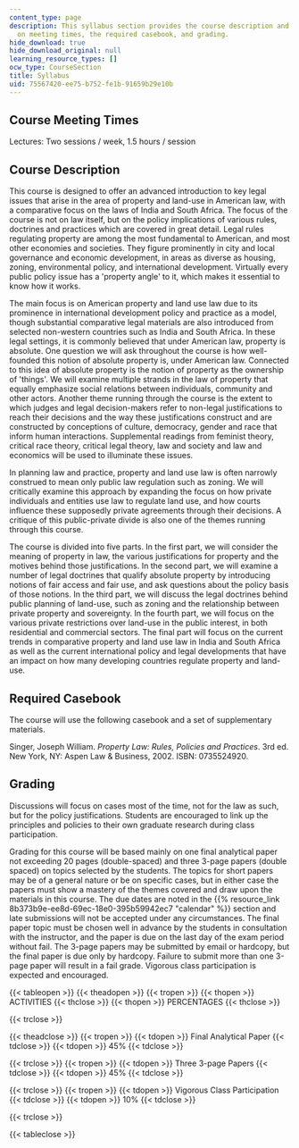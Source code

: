 ```yaml
---
content_type: page
description: This syllabus section provides the course description and information
  on meeting times, the required casebook, and grading.
hide_download: true
hide_download_original: null
learning_resource_types: []
ocw_type: CourseSection
title: Syllabus
uid: 75567420-ee75-b752-fe1b-91659b29e10b
---
```


Course Meeting Times
--------------------

Lectures: Two sessions / week, 1.5 hours / session

Course Description
------------------

This course is designed to offer an advanced introduction to key legal issues that arise in the area of property and land-use in American law, with a comparative focus on the laws of India and South Africa. The focus of the course is not on law itself, but on the policy implications of various rules, doctrines and practices which are covered in great detail. Legal rules regulating property are among the most fundamental to American, and most other economies and societies. They figure prominently in city and local governance and economic development, in areas as diverse as housing, zoning, environmental policy, and international development. Virtually every public policy issue has a 'property angle' to it, which makes it essential to know how it works.

The main focus is on American property and land use law due to its prominence in international development policy and practice as a model, though substantial comparative legal materials are also introduced from selected non-western countries such as India and South Africa. In these legal settings, it is commonly believed that under American law, property is absolute. One question we will ask throughout the course is how well-founded this notion of absolute property is, under American law. Connected to this idea of absolute property is the notion of property as the ownership of 'things'. We will examine multiple strands in the law of property that equally emphasize social relations between individuals, community and other actors. Another theme running through the course is the extent to which judges and legal decision-makers refer to non-legal justifications to reach their decisions and the way these justifications construct and are constructed by conceptions of culture, democracy, gender and race that inform human interactions. Supplemental readings from feminist theory, critical race theory, critical legal theory, law and society and law and economics will be used to illuminate these issues.

In planning law and practice, property and land use law is often narrowly construed to mean only public law regulation such as zoning. We will critically examine this approach by expanding the focus on how private individuals and entities use law to regulate land use, and how courts influence these supposedly private agreements through their decisions. A critique of this public-private divide is also one of the themes running through this course.

The course is divided into five parts. In the first part, we will consider the meaning of property in law, the various justifications for property and the motives behind those justifications. In the second part, we will examine a number of legal doctrines that qualify absolute property by introducing notions of fair access and fair use, and ask questions about the policy basis of those notions. In the third part, we will discuss the legal doctrines behind public planning of land-use, such as zoning and the relationship between private property and sovereignty. In the fourth part, we will focus on the various private restrictions over land-use in the public interest, in both residential and commercial sectors. The final part will focus on the current trends in comparative property and land use law in India and South Africa as well as the current international policy and legal developments that have an impact on how many developing countries regulate property and land-use.

Required Casebook
-----------------

The course will use the following casebook and a set of supplementary materials.

Singer, Joseph William. _Property Law: Rules, Policies and Practices_. 3rd ed. New York, NY: Aspen Law & Business, 2002. ISBN: 0735524920.

Grading
-------

Discussions will focus on cases most of the time, not for the law as such, but for the policy justifications. Students are encouraged to link up the principles and policies to their own graduate research during class participation.

Grading for this course will be based mainly on one final analytical paper not exceeding 20 pages (double-spaced) and three 3-page papers (double spaced) on topics selected by the students. The topics for short papers may be of a general nature or be on specific cases, but in either case the papers must show a mastery of the themes covered and draw upon the materials in this course. The due dates are noted in the {{% resource_link 8b373b9e-ee8d-69ec-18e0-395b59942ec7 "calendar" %}} section and late submissions will not be accepted under any circumstances. The final paper topic must be chosen well in advance by the students in consultation with the instructor, and the paper is due on the last day of the exam period without fail. The 3-page papers may be submitted by email or hardcopy, but the final paper is due only by hardcopy. Failure to submit more than one 3-page paper will result in a fail grade. Vigorous class participation is expected and encouraged.

{{< tableopen >}}
{{< theadopen >}}
{{< tropen >}}
{{< thopen >}}
ACTIVITIES
{{< thclose >}}
{{< thopen >}}
PERCENTAGES
{{< thclose >}}

{{< trclose >}}

{{< theadclose >}}
{{< tropen >}}
{{< tdopen >}}
Final Analytical Paper
{{< tdclose >}}
{{< tdopen >}}
45%
{{< tdclose >}}

{{< trclose >}}
{{< tropen >}}
{{< tdopen >}}
Three 3-page Papers
{{< tdclose >}}
{{< tdopen >}}
45%
{{< tdclose >}}

{{< trclose >}}
{{< tropen >}}
{{< tdopen >}}
Vigorous Class Participation
{{< tdclose >}}
{{< tdopen >}}
10%
{{< tdclose >}}

{{< trclose >}}

{{< tableclose >}}